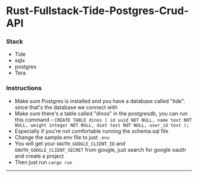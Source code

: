 # Rust-Fullstack-Tide-Postgres-Crud-API


### Stack

- Tide
- sqlx
- postgres
- Tera

### Instructions

- Make sure Postgres is installed and you have a database called "tide". since that's the database we connect with
- Make sure there's a table called "dinos" in the postgresdb, you can run this command - 
`CREATE TABLE dinos (
    id uuid NOT NULL,
    name text NOT NULL,
    weight integer NOT NULL,
    diet text NOT NULL,
    user_id text
);`
- Especially if you're not comfortable running the schema.sql file
- Change the sample.env file to just `.env`
- You will get your `OAUTH_GOOGLE_CLIENT_ID` and `OAUTH_GOOGLE_CLIENT_SECRET` from google, just search for google oauth and create a project
- Then just run `cargo run`
---

